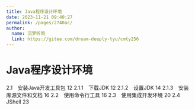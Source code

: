 ```yaml
---
title: Java程序设计环境
date: 2023-11-21 09:40:27
permalink: /pages/2740ac/
author: 
  name: 沉梦听雨
  link: https://gitee.com/dream-deeply-tyu/cmty256
---
```

# Java程序设计环境

2.1　安装Java开发工具包 12
2.1.1　下载JDK 12
2.1.2　设置JDK 14
2.1.3　安装库源文件和文档 16
2.2　使用命令行工具 16
2.3　使用集成开发环境 20
2.4　JShell 23